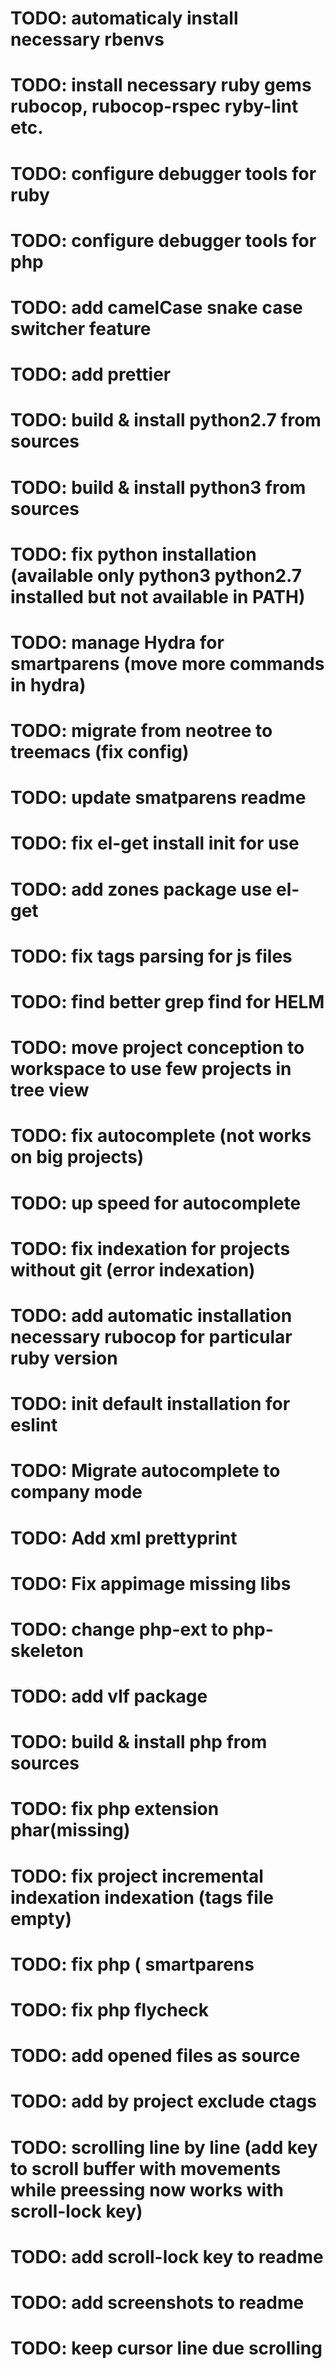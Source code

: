 # TODO: automaticaly install necessary rbenvs
# TODO: install necessary ruby gems rubocop, rubocop-rspec ryby-lint etc.
# TODO: configure debugger tools for ruby
# TODO: configure debugger tools for php
# TODO: add camelCase snake case switcher feature
# TODO: add prettier
# TODO: build & install python2.7 from sources
# TODO: build & install python3 from sources
# TODO: fix python installation (available only python3 python2.7 installed but not available in PATH)
# TODO: manage Hydra for smartparens (move more commands in hydra)
# TODO: migrate from neotree to treemacs (fix config)
# TODO: update smatparens readme
# TODO: fix el-get install init for use
# TODO: add zones package use el-get
# TODO: fix tags parsing for js files
# TODO: find better grep find for HELM
# TODO: move project conception to workspace to use few projects in tree view
# TODO: fix autocomplete (not works on big projects)
# TODO: up speed for autocomplete
# TODO: fix indexation for projects without git (error indexation)
# TODO: add automatic installation necessary rubocop for particular ruby version
# TODO: init default installation for eslint
# TODO: Migrate autocomplete to company mode
# TODO: Add xml prettyprint
# TODO: Fix appimage missing libs
# TODO: change php-ext to php-skeleton
# TODO: add vlf package
# TODO: build & install php from sources
# TODO: fix php extension phar(missing)
# TODO: fix project incremental indexation indexation (tags file empty)
# TODO: fix php ( smartparens
# TODO: fix php flycheck
# TODO: add opened files as source
# TODO: add by project exclude ctags
# TODO: scrolling line by line (add key to scroll buffer with movements while preessing now works with scroll-lock key)
# TODO: add scroll-lock key to readme
# TODO: add screenshots to readme
# TODO: keep cursor line due scrolling
